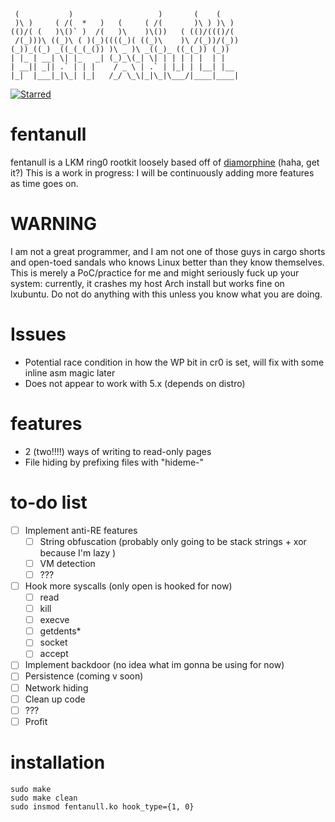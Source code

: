 ```
 (           )                   )       (    (     
 )\ )     ( /(  *   )   (     ( /(       )\ ) )\ )  
(()/( (   )\()` )  /(   )\    )\())   ( (()/((()/(  
 /(_)))\ ((_)\ ( )(_)((((_)( ((_)\    )\ /(_))/(_)) 
(_))_((_) _((_(_(_()) )\ _ )\ _((_)_ ((_(_)) (_))   
| |_ | __| \| |_   _| (_)_\(_| \| | | | | |  | |    
| __|| _|| .` | | |    / _ \ | .` | |_| | |__| |__  
|_|  |___|_|\_| |_|   /_/ \_\|_|\_|\___/|____|____| 
```
[![Starred](https://img.shields.io/github/stars/blacchat/fentanull.svg)](https://github.com/blacchat/fentanull)

# fentanull 
fentanull is a LKM ring0 rootkit loosely based off of [diamorphine](https://github.com/m0nad/diamorphine) (haha, get it?) This is a work in progress: I will be continuously adding more features as time goes on. 

# WARNING 
I am not a great programmer, and I am not one of those guys in cargo shorts and open-toed sandals who knows Linux better than they know themselves. This is merely a PoC/practice for me and might seriously fuck up your system: currently, it crashes my host Arch install but works fine on lxubuntu. Do not do anything with this unless you know what you are doing. 

# Issues 
- Potential race condition in how the WP bit in cr0 is set, will fix with some inline asm magic later  
- Does not appear to work with 5.x (depends on distro) 

# features 
- 2 (two!!!!) ways of writing to read-only pages 
- File hiding by prefixing files with "hideme-"

# to-do list 
- [ ] Implement anti-RE features 
	- [ ] String obfuscation (probably only going to be stack strings + xor because I'm lazy )
	- [ ] VM detection 
	- [ ] ???
- [ ] Hook more syscalls (only open is hooked for now)
	- [ ] read 
	- [ ] kill 
	- [ ] execve 
	- [ ] getdents\* 
	- [ ] socket
	- [ ] accept 
- [ ] Implement backdoor (no idea what im gonna be using for now)
- [ ] Persistence (coming v soon)
- [ ] Network hiding 
- [ ] Clean up code 
- [ ] ??? 
- [ ] Profit

# installation 
```
sudo make 
sudo make clean 
sudo insmod fentanull.ko hook_type={1, 0}
``` 

